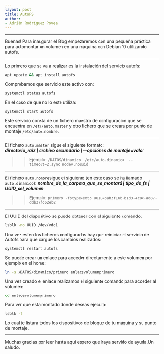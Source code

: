 ```yaml
---
layout: post
title: AutoFS
author:
- Adrián Rodríguez Povea
---
```


***

Buenas! Para inaugurar el Blog empezaremos con una pequeña práctica para automontar un volumen en una máquina con Debian 10 utilizando autofs.  

***

Lo primero que se va a realizar es la instalación del servicio autofs:  
```bash
apt update && apt install autofs
```
Comprobamos que servicio este activo con:  
```bash
systemctl status autofs
``` 
En el caso de que no lo este utiliza:  
```bash
systemctl start autofs
```
Este servicio consta de un fichero maestro de configuración que se encuentra en `/etc/auto.master` y otro fichero que se creara por punto de montaje `/etc/auto.nombre`.
***

El fichero `auto.master` sigue el siguiente formato:    
***directorio_raiz | archivo secundario	| --opciónes de montaje=valor***
  >> Ejemplo: `/DATOS/dinamico  /etc/auto.dinamico  --timeout=2,sync,nodev,nosuid`

***

El fichero `auto.nombre`sigue el siguiente (en este caso se ha llamado `auto.dinamico`):
***nombre_de_la_carpeta_que_se_montará | tipo_de_fs | UUID_del_volumen***
>>Ejemplo: `primero -fstype=ext3 UUID=3ab3f16b-b1d3-4c8c-ad87-ddb37fc62eb2`

***

El UUID del dispositivo se puede obtener con el siguiente comando:

```bash
lsblk -no UUID /dev/vdc1
```

Una vez esten los ficheros configurados hay que reiniciar el servicio de Autofs para que cargue los cambios realizados:
```bash
systemctl restart autofs
```
Se puede crear un enlace para acceder directamente a este volumen por ejemplo en el home:
```bash
ln -s /DATOS/dinamico/primero enlacevolumenprimero
```
Una vez creado el enlace realizamos el siguiente comando para acceder al volumen:
```bash
cd enlacevolumenprimero
```
Para ver que esta montado donde deseas ejecuta:
```bash
lsblk -f
```
Lo cual te listara todos los dispositivos de bloque de tu máquina y su punto de montaje.

***
Muchas gracias por leer hasta aqui espero que haya servido de ayuda.Un saludo.
